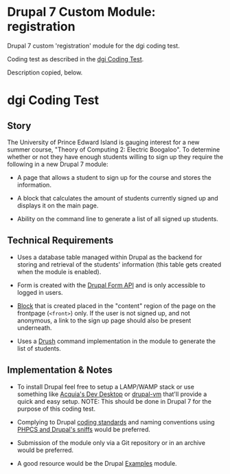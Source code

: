 # Drupal 7 Custom Module: registration
Drupal 7 custom 'registration' module for the dgi coding test.  

Coding test as described in the [dgi Coding Test](https://gist.github.com/jordandukart/b602fa64f50bb14ba579d2a51f0fdee5).  

Description copied, below.

# dgi Coding Test

## Story

The University of Prince Edward Island is gauging interest for a new summer course, "Theory of Computing 2: Electric Boogaloo". To determine whether or not they have enough students willing to sign up they require the following in a new Drupal 7 module:

* A page that allows a student to sign up for the course and stores the information.
 
* A block that calculates the amount of students currently signed up and displays it on the main page.

* Ability on the command line to generate a list of all signed up students.

## Technical Requirements

* Uses a database table managed within Drupal as the backend for storing and retrieval of the students' information (this table gets created when the module is enabled).

* Form is created with the [Drupal Form API](https://api.drupal.org/api/drupal/includes%21form.inc/group/form_api/7.x) and is only accessible to logged in users.

* [Block](https://www.drupal.org/docs/7/core/modules/block/overview) that is created placed in the "content" region of the page on the frontpage (`<front>`) only. If the user is not signed up, and not anonymous, a link to the sign up page should also be present underneath.

* Uses a [Drush](https://www.drush.org/) command implementation in the module to generate the list of students.

## Implementation & Notes

* To install Drupal feel free to setup a LAMP/WAMP stack or use something like [Acquia's Dev Desktop](https://dev.acquia.com/downloads) or [drupal-vm](https://github.com/geerlingguy/drupal-vm) that'll provide a quick and easy setup. NOTE: This should be done in Drupal 7 for the purpose of this coding test.

* Complying to Drupal [coding standards](https://www.drupal.org/docs/develop/standards/coding-standards) and naming conventions using [PHPCS and Drupal's sniffs](https://www.drupal.org/node/1419988) would be preferred.

* Submission of the module only via a Git repository or in an archive would be preferred.

* A good resource would be the Drupal [Examples](https://www.drupal.org/project/examples) module.
